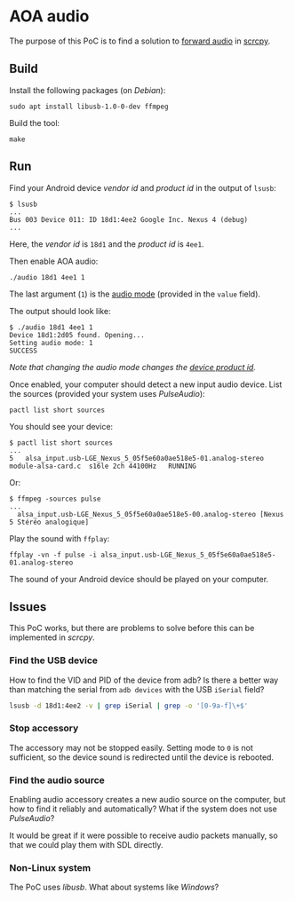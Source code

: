 # AOA audio

The purpose of this PoC is to find a solution to [forward audio][issue14] in
[scrcpy].

[issue14]: https://github.com/Genymobile/scrcpy/issues/14
[scrcpy]: https://github.com/Genymobile/scrcpy

## Build

Install the following packages (on _Debian_):

    sudo apt install libusb-1.0-0-dev ffmpeg

Build the tool:

    make


## Run

Find your Android device _vendor id_ and _product id_ in the output of `lsusb`:

    $ lsusb
    ...
    Bus 003 Device 011: ID 18d1:4ee2 Google Inc. Nexus 4 (debug)
    ...

Here, the _vendor id_ is `18d1` and the _product id_ is `4ee1`.

Then enable AOA audio:

    ./audio 18d1 4ee1 1

The last argument (`1`) is the [audio mode] (provided in the `value` field).

[audio mode]: https://source.android.com/devices/accessories/aoa2#audio-support

The output should look like:

    $ ./audio 18d1 4ee1 1
    Device 18d1:2d05 found. Opening...
    Setting audio mode: 1
    SUCCESS

_Note that changing the audio mode changes the [device product id][pid]._

[pid]: https://source.android.com/devices/accessories/aoa2#detecting-android-open-accessory-20-support

Once enabled, your computer should detect a new input audio device. List the
sources (provided your system uses _PulseAudio_):

    pactl list short sources

You should see your device:

    $ pactl list short sources
    ...
    5   alsa_input.usb-LGE_Nexus_5_05f5e60a0ae518e5-01.analog-stereo     module-alsa-card.c  s16le 2ch 44100Hz   RUNNING

Or:

    $ ffmpeg -sources pulse
    ...
      alsa_input.usb-LGE_Nexus_5_05f5e60a0ae518e5-00.analog-stereo [Nexus 5 Stéréo analogique]

Play the sound with `ffplay`:

    ffplay -vn -f pulse -i alsa_input.usb-LGE_Nexus_5_05f5e60a0ae518e5-01.analog-stereo

The sound of your Android device should be played on your computer.


## Issues

This PoC works, but there are problems to solve before this can be implemented
in _scrcpy_.


### Find the USB device

How to find the VID and PID of the device from adb? Is there a better way than
matching the serial from `adb devices` with the USB `iSerial` field?

```bash
lsusb -d 18d1:4ee2 -v | grep iSerial | grep -o '[0-9a-f]\+$'
```

### Stop accessory

The accessory may not be stopped easily. Setting mode to `0` is not sufficient,
so the device sound is redirected until the device is rebooted.


### Find the audio source

Enabling audio accessory creates a new audio source on the computer, but how to
find it reliably and automatically? What if the system does not use
_PulseAudio_?

It would be great if it were possible to receive audio packets manually, so that
we could play them with SDL directly.


### Non-Linux system

The PoC uses _libusb_. What about systems like _Windows_?
